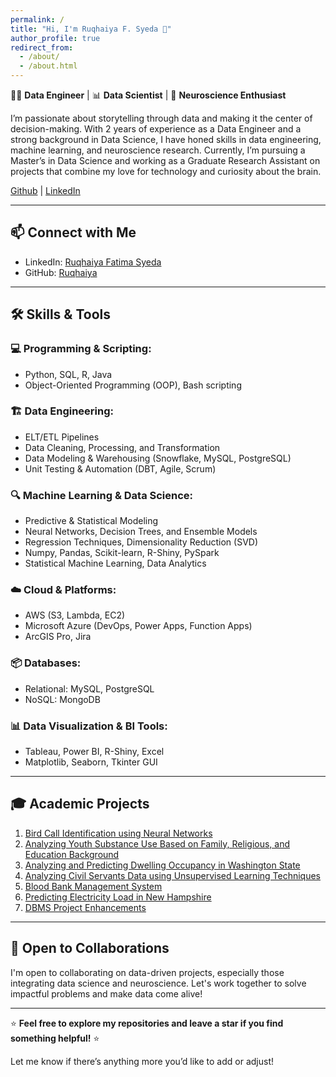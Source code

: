 ```yaml
---
permalink: /
title: "Hi, I'm Ruqhaiya F. Syeda 👋"
author_profile: true
redirect_from: 
  - /about/
  - /about.html
---
```


👩‍💻 **Data Engineer** | 📊 **Data Scientist** | 🧠 **Neuroscience Enthusiast**

I’m passionate about storytelling through data and making it the center of decision-making. With 2 years of experience as a Data Engineer and a strong background in Data Science, I have honed skills in data engineering, machine learning, and neuroscience research. Currently, I’m pursuing a Master’s in Data Science and working as a Graduate Research Assistant on projects that combine my love for technology and curiosity about the brain.

[Github](https://github.com/Ruqhaiya) | [LinkedIn](https://www.linkedin.com/in/ruqhaiya-f-s-703425174/)

---

## 📫 Connect with Me

- LinkedIn: [Ruqhaiya Fatima Syeda](https://www.linkedin.com/in/ruqhaiya-f-703425174/)
- GitHub: [Ruqhaiya](https://github.com/Ruqhaiya)

---
## 🛠️ Skills & Tools

### 💻 Programming & Scripting:
- Python, SQL, R, Java
- Object-Oriented Programming (OOP), Bash scripting

### 🏗️ Data Engineering:
- ELT/ETL Pipelines
- Data Cleaning, Processing, and Transformation
- Data Modeling & Warehousing (Snowflake, MySQL, PostgreSQL)
- Unit Testing & Automation (DBT, Agile, Scrum)

### 🔍 Machine Learning & Data Science:
- Predictive & Statistical Modeling
- Neural Networks, Decision Trees, and Ensemble Models
- Regression Techniques, Dimensionality Reduction (SVD)
- Numpy, Pandas, Scikit-learn, R-Shiny, PySpark
- Statistical Machine Learning, Data Analytics

### ☁️ Cloud & Platforms:
- AWS (S3, Lambda, EC2)
- Microsoft Azure (DevOps, Power Apps, Function Apps)
- ArcGIS Pro, Jira

### 📦 Databases:
- Relational: MySQL, PostgreSQL
- NoSQL: MongoDB

### 📊 Data Visualization & BI Tools:
- Tableau, Power BI, R-Shiny, Excel
- Matplotlib, Seaborn, Tkinter GUI

---

## 🎓 Academic Projects
1. [Bird Call Identification using Neural Networks](https://github.com/Ruqhaiya/Bird-call-Identification-using-Neural-Networks)
2. [Analyzing Youth Substance Use Based on Family, Religious, and Education Background](https://github.com/Ruqhaiya/Analyzing-Youth-Substance-Use-Based-on-Family-Religious-and-Education-background)
3. [Analyzing and Predicting Dwelling Occupancy in Washington State](https://github.com/Ruqhaiya/Analyzing-and-Predicting-Dwelling-Occupancy-in-Washington-State)
4. [Analyzing Civil Servants Data using Unsupervised Learning Techniques](https://github.com/Ruqhaiya/Analyzing-Civil-Servants-data-using-Unsupervised-Learning-techniques)
5. [Blood Bank Management System](https://github.com/Ruqhaiya/Blood-Bank-Management-System)
6. [Predicting Electricity Load in New Hampshire](https://github.com/Ruqhaiya/Predicting-Electricity-Load-in-New-Hampshire)
7. [DBMS Project Enhancements](https://github.com/Ruqhaiya/Dbms-Project-Enhancements)

---

## 🎯 Open to Collaborations

I'm open to collaborating on data-driven projects, especially those integrating data science and neuroscience. Let's work together to solve impactful problems and make data come alive!

---

⭐ **Feel free to explore my repositories and leave a star if you find something helpful!** ⭐

Let me know if there’s anything more you’d like to add or adjust!
